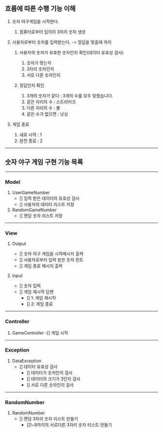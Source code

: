 ## 흐름에 따른 수행 기능 이해

1. 숫자 야구게임을 시작한다.
   1) 컴퓨터로부터 임의의 3자리 숫자 생성

2. 사용자로부터 숫자를 입력받는다. -> 정답을 맞출때 까지
   1. 사용자의 숫자가 유효한 숫자인지 확인(데이터 유효성 검사)
      1) 숫자가 맞는지
      2) 3자리 숫자인지
      3) 서로 다른 숫자인지
   
   2. 정답인지 확인
      1) 3개의 숫자가 같다 : 3개의 수를 모두 맞췄습니다.
      2) 같은 자리의 수 : 스트라이크
      3) 다른 자리의 수 : 볼
      4) 같은 수가 없으면 : 낫싱 

3. 게임 종료
   1) 새로 시작 : 1
   2) 완전 종료 : 2

---

## 숫자 야구 게임 구현 기능 목록

---
### Model
1. UserGameNumber
    - [] 입력 받은 데이터의 유효성 검사
    - [] 사용자의 데이터 리스트 저장
2. RandomGameNumber
    - [] 랜덤 숫자 리스트 저장

---
### View
1. Output
    - [] 숫자 야구 게임을 시작메시지 출력
    - [] 사용자로부터 입력 받은 숫자 힌트
    - [] 게임 종료 메시지 출력

2. Input
    - [] 숫자 입력
    - [] 게임 재시작 답변
        - [] 1: 게임 재시작
        - [] 2: 게임 종료

---
### Controller
1. GameController
    -[] 게임 시작

---
### Exception
1. DataException
   - [] 데이터 유효성 검사
     - [] 데이터가 숫자인지 검사
     - [] 데이터의 크기가 3인지 검사
     - [] 서로 다른 숫자인지 검사

---
### RandomNumber
1. RandomNumber
   - [] 렌덤 3자리 숫자 리스트 만들기
     - []1~9까지의 서로다른 3자리 숫자 리스트 만들기